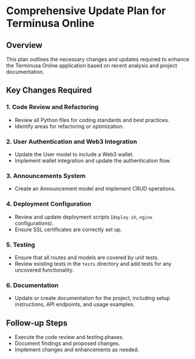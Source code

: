 # Comprehensive Update Plan for Terminusa Online

## Overview
This plan outlines the necessary changes and updates required to enhance the Terminusa Online application based on recent analysis and project documentation.

## Key Changes Required

### 1. Code Review and Refactoring
- Review all Python files for coding standards and best practices.
- Identify areas for refactoring or optimization.

### 2. User Authentication and Web3 Integration
- Update the User model to include a Web3 wallet.
- Implement wallet integration and update the authentication flow.

### 3. Announcements System
- Create an Announcement model and implement CRUD operations.

### 4. Deployment Configuration
- Review and update deployment scripts (`deploy.sh`, `nginx` configurations).
- Ensure SSL certificates are correctly set up.

### 5. Testing
- Ensure that all routes and models are covered by unit tests.
- Review existing tests in the `tests` directory and add tests for any uncovered functionality.

### 6. Documentation
- Update or create documentation for the project, including setup instructions, API endpoints, and usage examples.

## Follow-up Steps
- Execute the code review and testing phases.
- Document findings and proposed changes.
- Implement changes and enhancements as needed.
